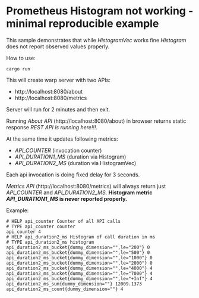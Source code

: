 # Prometheus Histogram not working - minimal reproducible example

This sample demonstrates that while *HistogramVec* works fine *Histogram* does not report observed values properly.

How to use:

```
cargo run
```

This will create warp server with two APIs:

* http://localhost:8080/about
* http://localhost:8080/metrics

Server will run for 2 minutes and then exit.

Running *About API* (http://localhost:8080/about) in browser returns static response *REST API is running here!!!*.

At the same time it updates following metrics:

* *API_COUNTER* (invocation counter)
* *API_DURATION1_MS* (duration via Histogram)
* *API_DURATION2_MS* (duration via HistogramVec)

Each api invocation is doing fixed delay for 3 seconds.

*Metrics API* (http://localhost:8080/metrics) will always return just *API_COUNTER* and *API_DURATION2_MS*. **Histogram metric *API_DURATION1_MS* is never reported properly.**

Example:

```
# HELP api_counter Counter of all API calls
# TYPE api_counter counter
api_counter 4
# HELP api_duration2_ms Histogram of call duration in ms
# TYPE api_duration2_ms histogram
api_duration2_ms_bucket{dummy_dimension="",le="200"} 0
api_duration2_ms_bucket{dummy_dimension="",le="500"} 0
api_duration2_ms_bucket{dummy_dimension="",le="1000"} 0
api_duration2_ms_bucket{dummy_dimension="",le="2000"} 0
api_duration2_ms_bucket{dummy_dimension="",le="4000"} 4
api_duration2_ms_bucket{dummy_dimension="",le="7000"} 4
api_duration2_ms_bucket{dummy_dimension="",le="+Inf"} 4
api_duration2_ms_sum{dummy_dimension=""} 12009.1373
api_duration2_ms_count{dummy_dimension=""} 4
```

